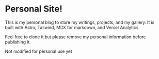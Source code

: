 # Personal Site!

This is my personal blog to store my writings, projects, and my gallery. It is built with Astro, Tailwind, MDX for markdown, and Vercel Analytics.

Feel free to clone it but please remove my personal information before publishing it.

Not modified for personal use yet
